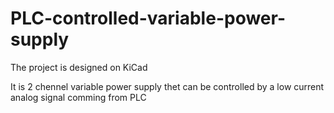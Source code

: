 # PLC-controlled-variable-power-supply

The project is designed on KiCad

It is 2 chennel variable power supply thet can be controlled by a low current analog signal comming from PLC 
